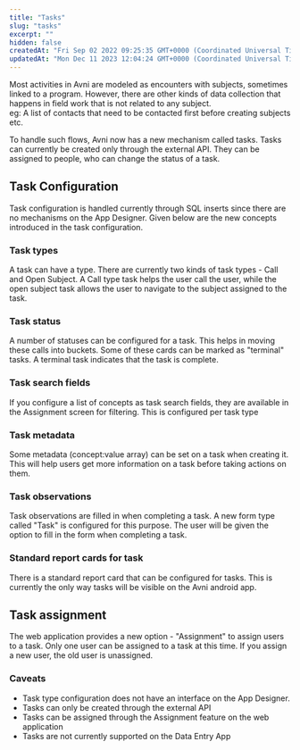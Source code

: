```yaml
---
title: "Tasks"
slug: "tasks"
excerpt: ""
hidden: false
createdAt: "Fri Sep 02 2022 09:25:35 GMT+0000 (Coordinated Universal Time)"
updatedAt: "Mon Dec 11 2023 12:04:24 GMT+0000 (Coordinated Universal Time)"
---
```

Most activities in Avni are modeled as encounters with subjects, sometimes linked to a program. However, there are other kinds of data collection that happens in field work that is not related to any subject.  
eg: A list of contacts that need to be contacted first before creating subjects etc.  

To handle such flows, Avni now has a new mechanism called tasks. Tasks can currently be created only through the external API. They can be assigned to people, who can change the status of a task. 

## Task Configuration

Task configuration is handled currently through SQL inserts since there are no mechanisms on the App Designer. Given below are the new concepts introduced in the task configuration. 

### Task types

A task can have a type. There are currently two kinds of task types - Call and Open Subject. A Call type task helps the user call the user, while the open subject task allows the user to navigate to the subject assigned to the task. 

### Task status

A number of statuses can be configured for a task. This helps in moving these calls into buckets. Some of these cards can be marked as "terminal" tasks. A terminal task indicates that the task is complete. 

### Task search fields

If you configure a list of concepts as task search fields, they are available in the Assignment screen for filtering. This is configured per task type

### Task metadata

Some metadata (concept:value array) can be set on a task when creating it. This will help users get more information on a task before taking actions on them. 

### Task observations

Task observations are filled in when completing a task. A new form type called "Task" is configured for this purpose. The user will be given the option to fill in the form when completing a task. 

### Standard report cards for task

There is a standard report card that can be configured for tasks. This is currently the only way tasks will be visible on the Avni android app. 

## Task assignment

The web application provides a new option - "Assignment" to assign users to a task. Only one user can be assigned to a task at this time. If you assign a new user, the old user is unassigned. 

### Caveats

- Task type configuration does not have an interface on the App Designer. 
- Tasks can only be created through the external API
- Tasks can be assigned through the Assignment feature on the web application
- Tasks are not currently supported on the Data Entry App

